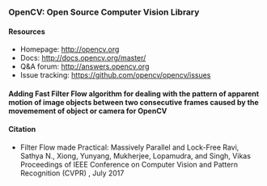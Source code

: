### OpenCV: Open Source Computer Vision Library

#### Resources

* Homepage: <http://opencv.org>
* Docs: <http://docs.opencv.org/master/>
* Q&A forum: <http://answers.opencv.org>
* Issue tracking: <https://github.com/opencv/opencv/issues>

#### Adding Fast Filter Flow algorithm for dealing with the pattern of apparent motion of image objects between two consecutive frames caused by the movemement of object or camera for OpenCV


#### Citation
* Filter Flow made Practical: Massively Parallel and Lock-Free
Ravi, Sathya N., Xiong, Yunyang, Mukherjee, Lopamudra, and Singh, Vikas
Proceedings of IEEE Conference on Computer Vision and Pattern Recognition (CVPR) , July 2017


